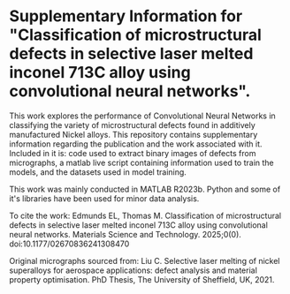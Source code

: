 # Supplementary Information for "Classification of microstructural defects in selective laser melted inconel 713C alloy using convolutional neural networks".

This work explores the performance of Convolutional Neural Networks in classifying the variety of microstructural defects found in additively manufactured Nickel alloys. This repository contains supplementary information regarding the publication and the work associated with it. Included in it is: code used to extract binary images of defects from micrographs, a matlab live script containing information used to train the models, and the datasets used in model training.

This work was mainly conducted in MATLAB R2023b. Python and some of it's libraries have been used for minor data analysis.

To cite the work: Edmunds EL, Thomas M. Classification of microstructural defects in selective laser melted inconel 713C alloy using convolutional neural networks. Materials Science and Technology. 2025;0(0). doi:10.1177/02670836241308470

Original micrographs sourced from: Liu C. Selective laser melting of nickel superalloys for aerospace applications: defect analysis and material property optimisation. PhD Thesis, The University of Sheffield, UK, 2021.
